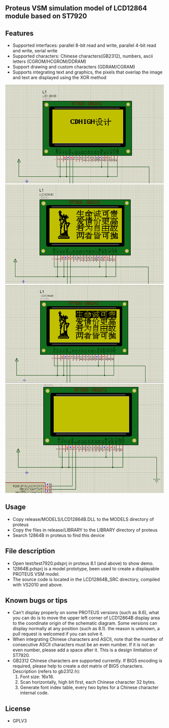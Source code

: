 ## Proteus VSM simulation model of LCD12864 module based on ST7920

## Features  
* Supported interfaces: parallel 8-bit read and write, parallel 4-bit read and write, serial write  
* Supported characters: Chinese characters(GB2312), numbers, ascii letters (CGROM/HCGROM/DDRAM)  
* Support drawing and custom characters (GDRAM/CGRAM)  
* Supports integrating text and graphics, the pixels that overlap the image and text are displayed using the XOR method  

![ScreenShoot1](https://github.com/cdhigh/lcd12864_st7920_proteus/blob/main/scr1.png)
![ScreenShoot2](https://github.com/cdhigh/lcd12864_st7920_proteus/blob/main/scr2.png)
![ScreenShoot3](https://github.com/cdhigh/lcd12864_st7920_proteus/blob/main/scr3.png)
![Screen GIF](https://github.com/cdhigh/lcd12864_st7920_proteus/blob/main/scrShoot.gif)

## Usage  
* Copy release/MODELS/LCD12864B.DLL to the MODELS directory of proteus
* Copy the files in release/LIBRARY to the LIBRARY directory of proteus
* Search 12864B in proteus to find this device

## File description  
* Open test/test7920.pdsprj in proteus 8.1 (and above) to show demo.
* 12864B.pdsprj is a model prototype, been used to create a displayable PROTEUS VSM model.
* The source code is located in the LCD12864B_SRC directory, compiled with VS2010 and above.

## Known bugs or tips  
* Can't display properly on some PROTEUS versions (such as 8.6), what you can do is to move the upper left corner of LCD12864B display area to the coordinate origin of the schematic diagram.
Some versions can display normally at any position (such as 8.1). the reason is unknown, a pull request is welcomed if you can solve it.
* When integrating Chinese characters and ASCII, note that the number of consecutive ASCII characters must be an even number. If it is not an even number, please add a space after it. This is a design limitation of ST7920.
* GB2312 Chinese characters are supported currently. If BIG5 encoding is required, please help to create a dot matrix of BIG5 characters.  
  Description (refers to gb2312.h):  
  1. Font size: 16x16.  
  2. Scan horizontally, high bit first, each Chinese character 32 bytes.  
  3. Generate font index table, every two bytes for a Chinese character internal code.  

## License  
* GPLV3
